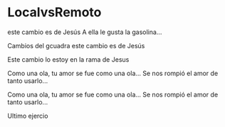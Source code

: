 # LocalvsRemoto

este cambio es de Jesús 
A ella le gusta la gasolina...

Cambios del gcuadra
este cambio es de Jesús

Este cambio lo estoy en la rama de Jesus

Como una ola, tu amor se fue como una ola...
Se nos rompió el amor de tanto usarlo...

Como una ola, tu amor se fue como una ola...
Se nos rompió el amor de tanto usarlo...

Ultimo ejercio


